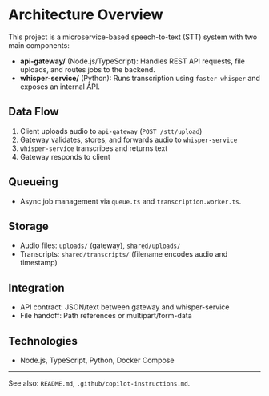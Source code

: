 # Architecture Overview

This project is a microservice-based speech-to-text (STT) system with two main components:

- **api-gateway/** (Node.js/TypeScript): Handles REST API requests, file uploads, and routes jobs to the backend.
- **whisper-service/** (Python): Runs transcription using `faster-whisper` and exposes an internal API.

## Data Flow
1. Client uploads audio to `api-gateway` (`POST /stt/upload`)
2. Gateway validates, stores, and forwards audio to `whisper-service`
3. `whisper-service` transcribes and returns text
4. Gateway responds to client

## Queueing
- Async job management via `queue.ts` and `transcription.worker.ts`.

## Storage
- Audio files: `uploads/` (gateway), `shared/uploads/`
- Transcripts: `shared/transcripts/` (filename encodes audio and timestamp)

## Integration
- API contract: JSON/text between gateway and whisper-service
- File handoff: Path references or multipart/form-data

## Technologies
- Node.js, TypeScript, Python, Docker Compose

---
See also: `README.md`, `.github/copilot-instructions.md`.
